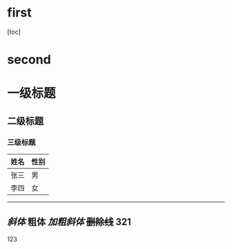# first
[toc]
# second
# 一级标题
## 二级标题
### 三级标题
|姓名|性别|
|-|-|
|张三|男|
|李四|女|
---
*斜体*
**粗体**
***加粗斜体***
~~删除线~~
321
---
123

